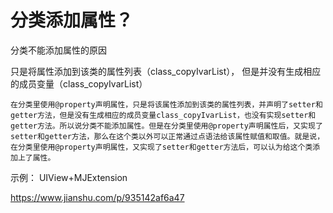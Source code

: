 # 分类添加属性？

分类不能添加属性的原因 

只是将属性添加到该类的属性列表（class_copyIvarList），
但是并没有生成相应的成员变量（class_copyIvarList）

	在分类里使用@property声明属性，只是将该属性添加到该类的属性列表，并声明了setter和getter方法，但是没有生成相应的成员变量class_copyIvarList，也没有实现setter和getter方法。所以说分类不能添加属性。但是在分类里使用@property声明属性后，又实现了setter和getter方法，那么在这个类以外可以正常通过点语法给该属性赋值和取值。就是说，在分类里使用@property声明属性，又实现了setter和getter方法后，可以认为给这个类添加上了属性。

示例： UIView+MJExtension 

https://www.jianshu.com/p/935142af6a47


